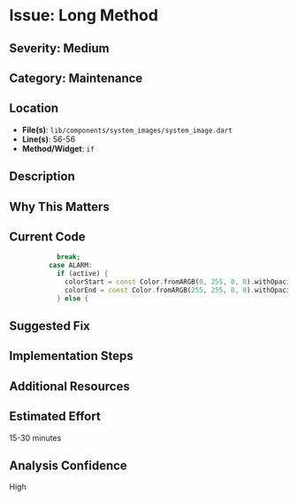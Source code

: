 # Issue: Long Method

## Severity: Medium

## Category: Maintenance

## Location
- **File(s)**: `lib/components/system_images/system_image.dart`
- **Line(s)**: 56-56
- **Method/Widget**: `if`

## Description


## Why This Matters


## Current Code
```dart
            break;
          case ALARM:
            if (active) {
              colorStart = const Color.fromARGB(0, 255, 0, 0).withOpacity(0.0);
              colorEnd = const Color.fromARGB(255, 255, 0, 0).withOpacity(0.6);
            } else {
```

## Suggested Fix


## Implementation Steps


## Additional Resources


## Estimated Effort
15-30 minutes

## Analysis Confidence
High
